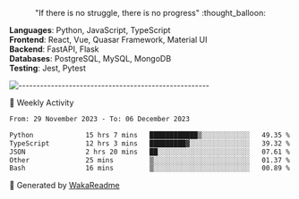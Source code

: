 <p align="center"> 
  "If there is no struggle, there is no progress" :thought_balloon:
</p>

<p align="left">
  <strong>Languages</strong>: Python, JavaScript, TypeScript<br>
  <strong>Frontend</strong>: React, Vue, Quasar Framework, Material UI<br>
  <strong>Backend</strong>: FastAPI, Flask<br>
  <strong>Databases</strong>: PostgreSQL, MySQL, MongoDB<br>
  <strong>Testing</strong>: Jest, Pytest<br>
</p>

![-----------------------------------------------------](https://raw.githubusercontent.com/andreasbm/readme/master/assets/lines/vintage.png)

🎯 Weekly Activity

<!--START_SECTION:waka-->

```txt
From: 29 November 2023 - To: 06 December 2023

Python             15 hrs 7 mins   ████████████▒░░░░░░░░░░░░   49.35 %
TypeScript         12 hrs 3 mins   █████████▓░░░░░░░░░░░░░░░   39.32 %
JSON               2 hrs 20 mins   ██░░░░░░░░░░░░░░░░░░░░░░░   07.61 %
Other              25 mins         ▒░░░░░░░░░░░░░░░░░░░░░░░░   01.37 %
Bash               16 mins         ▒░░░░░░░░░░░░░░░░░░░░░░░░   00.89 %
```

<!--END_SECTION:waka-->


🚀 Generated by [WakaReadme](https://github.com/athul/waka-readme)
